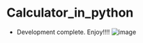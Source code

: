 # Calculator_in_python
* Development complete. Enjoy!!!!
![image](https://user-images.githubusercontent.com/75828293/129388183-d5f1f379-2c23-4623-b157-83642b8a80a9.png)

